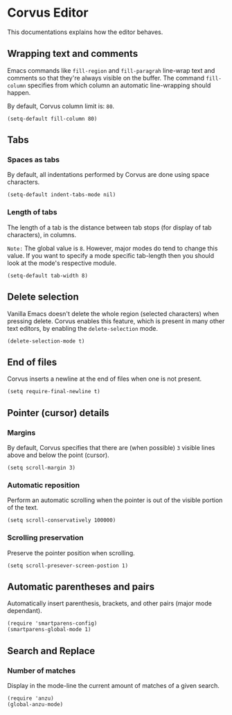 # Corvus Editor

This documentations explains how the editor behaves.

## Wrapping text and comments

Emacs commands like `fill-region` and `fill-paragrah` line-wrap text and
comments so that they're always visible on the buffer. The command `fill-column`
specifies from which column an automatic line-wrapping should happen.

By default, Corvus column limit is: `80`.

```elisp
(setq-default fill-column 80)
```

## Tabs

### Spaces as tabs

By default, all indentations performed by Corvus are done using space characters.

```elisp
(setq-default indent-tabs-mode nil)
```

### Length of tabs

The length of a tab is the distance between tab stops (for display of tab
characters), in columns. 

`Note:` The global value is `8`. However, major modes do tend to change this
value. If you want to specify a mode specific tab-length then you should look at
the mode's respective module.

```elisp
(setq-default tab-width 8)
```

## Delete selection

Vanilla Emacs doesn't delete the whole region (selected characters) when
pressing delete. Corvus enables this feature, which is present in many other
text editors, by enabling the `delete-selection` mode.

```elisp
(delete-selection-mode t)
```

## End of files

Corvus inserts a newline at the end of files when one is not present.

```elisp
(setq require-final-newline t)
```

## Pointer (cursor) details

### Margins

By default, Corvus specifies that there are (when possible) `3` visible lines
above and below the point (cursor).

```
(setq scroll-margin 3)
```

### Automatic reposition

Perform an automatic scrolling when the pointer is out of the visible portion of
the text.

```
(setq scroll-conservatively 100000)
```

### Scrolling preservation

Preserve the pointer position when scrolling.

```
(setq scroll-presever-screen-postion 1)
```

## Automatic parentheses and pairs

Automatically insert parenthesis, brackets, and other pairs (major mode
dependant).

```
(require 'smartparens-config)
(smartparens-global-mode 1)
```

## Search and Replace

### Number of matches

Display in the mode-line the current amount of matches of a given search.

```
(require 'anzu)
(global-anzu-mode)
```
